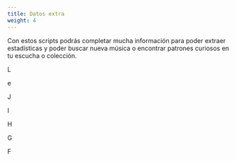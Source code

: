 ```yaml
---
title: Datos extra
weight: 4
---
```


Con estos scripts podrás completar mucha información para poder extraer estadísticas y poder buscar nueva música o encontrar patrones curiosos en tu escucha o colección.


L

e

J

I

H

G

F